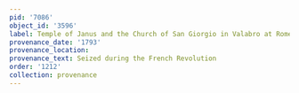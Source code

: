 ```yaml
---
pid: '7086'
object_id: '3596'
label: Temple of Janus and the Church of San Giorgio in Valabro at Rome
provenance_date: '1793'
provenance_location:
provenance_text: Seized during the French Revolution
order: '1212'
collection: provenance
---
```

